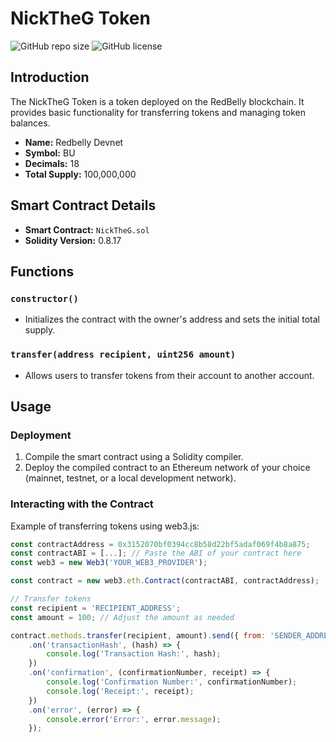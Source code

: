 # NickTheG Token

![GitHub repo size](https://img.shields.io/github/repo-size/progressevakos/NickTheG-Token)
![GitHub license](https://img.shields.io/github/license/progressevakos/NickTheG-Token)

## Introduction

The NickTheG Token is a token deployed on the RedBelly blockchain. It provides basic functionality for transferring tokens and managing token balances.

- **Name:** Redbelly Devnet
- **Symbol:** BU
- **Decimals:** 18
- **Total Supply:** 100,000,000

## Smart Contract Details

- **Smart Contract:** `NickTheG.sol`
- **Solidity Version:** 0.8.17

## Functions

### `constructor()`

- Initializes the contract with the owner's address and sets the initial total supply.

### `transfer(address recipient, uint256 amount)`

- Allows users to transfer tokens from their account to another account.

## Usage

### Deployment

1. Compile the smart contract using a Solidity compiler.
2. Deploy the compiled contract to an Ethereum network of your choice (mainnet, testnet, or a local development network).

### Interacting with the Contract

Example of transferring tokens using web3.js:

```javascript
const contractAddress = 0x3152070bf0394cc8b58d22bf5adaf069f4b8a875;
const contractABI = [...]; // Paste the ABI of your contract here
const web3 = new Web3('YOUR_WEB3_PROVIDER');

const contract = new web3.eth.Contract(contractABI, contractAddress);

// Transfer tokens
const recipient = 'RECIPIENT_ADDRESS';
const amount = 100; // Adjust the amount as needed

contract.methods.transfer(recipient, amount).send({ from: 'SENDER_ADDRESS' })
    .on('transactionHash', (hash) => {
        console.log('Transaction Hash:', hash);
    })
    .on('confirmation', (confirmationNumber, receipt) => {
        console.log('Confirmation Number:', confirmationNumber);
        console.log('Receipt:', receipt);
    })
    .on('error', (error) => {
        console.error('Error:', error.message);
    });
